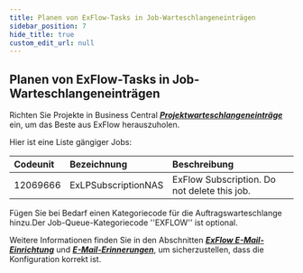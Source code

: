```yaml
---
title: Planen von ExFlow-Tasks in Job-Warteschlangeneinträgen
sidebar_position: 7
hide_title: true
custom_edit_url: null
---
```

## Planen von ExFlow-Tasks in Job-Warteschlangeneinträgen

Richten Sie Projekte in Business Central [***Projektwarteschlangeneinträge***](https://learn.microsoft.com/en-us/dynamics365/business-central/admin-job-queues-schedule-tasks) ein, um das Beste aus ExFlow herauszuholen.

Hier ist eine Liste gängiger Jobs:

| Codeunit | Bezeichnung | Beschreibung |
| :----------- | :-------------- | :-------------- | 
| 12069666 | ExLPSubscriptionNAS | ExFlow Subscription. Do not delete this job.






Fügen Sie bei Bedarf einen Kategoriecode für die Auftragswarteschlange hinzu.Der Job-Queue-Kategoriecode ''EXFLOW'' ist optional.

Weitere Informationen finden Sie in den Abschnitten [***ExFlow E-Mail-Einrichtung***](https://docs.exflow.cloud/business-central/docs/user-manual/business-functionality/exflow-email-setup#exflow-email-setup) und [***E-Mail-Erinnerungen***](https://docs.exflow.cloud/business-central/docs/user-manual/approval-workflow/email-reminders#email-reminders), um sicherzustellen, dass die Konfiguration korrekt ist.